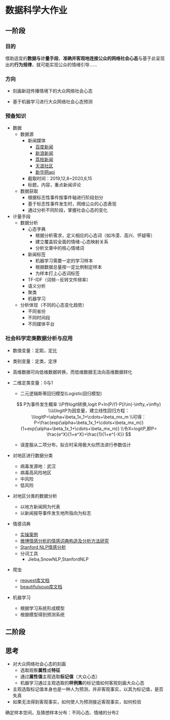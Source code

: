 # 数据科学大作业



## 一阶段



### 目的

​		借助适宜的**数据与计量手段**，**准确并客观地连接公众的网络社会心态**与基于此呈现出的**行为规律**，就可能实现公众的情绪引导……



### 方向

- 刻画新冠传播情境下的大众网络社会心态

- 基于机器学习进行大众网络社会心态预测



### 预备知识

- 数据
  - 数据源
    - 新闻媒体
      - <a href="https://news.baidu.com/?cmd=1&class=reci">百度新闻</a>
      - <a href="https://news.sina.com.cn/roll/#pageid=153&lid=2509&k=&num=50&page=1">新浪新闻</a>
      - <a href="http://news.jstv.com/">荔枝新闻</a>
      - <a href="http://bbs.tianya.cn/list.jsp?item=funinfo&grade=3&order=1">天涯社区</a>
      - <a href="http://api.xinhua-news.com/route/api/groupShow?groupId=101">新华网api</a>
    - 截取时间：2019,12,8~2020,6,15
    - 标题，内容，重点新闻评论
  - 数据获取
    - 根据标志性事件按事件轴进行阶段划分
    - 基于标志性事件发生时，网络公众的心态表现
    - 通过分析不同阶段，掌握社会心态的变化
- 计量手段
  - 数据分析
    - 心态字典
      - 根据分析需求，定义相应的心态词（如冷漠、高兴、怀疑等）
      - 建立覆盖较全面的情绪-心态映射关系
      - 分析文章中的核心情绪词
    - 新闻标签
      - 机器学习需要一定的学习样本
      - 根据数据总量按一定比例制定样本
      - 为样本打上心态词标签
    - TF-IDF（词频--反转文件频率）
    - 语义分析
    - 聚类
    - 机器学习
  - 分析体现（不同的心态变化趋势）
    - 不同省份
    - 不同时间段
    - 不同媒体平台



### 社会科学定类数据分析与应用



- 数值变量：定距，定比

- 类别变量：定类，定序

- 高维数据可向低维数据转换，而低维数据无法向高维数据转化

- 二维定类变量：0与1

  - 二元逻辑斯蒂回归模型(Logistic回归模型)

  $$
  P为事件发生概率
  \\P作logit转换,logit P=ln(P/(1-P))\in(-\infty,+\infty)
  \\以logitP为因变量，建立线性回归方程：
  \\logitP=\alpha+\beta_1x_1+\cdots+\beta_mx_m
  \\可得：P=\frac{exp(\alpha+\beta_1x_1+\cdots+\beta_mx_m)}{1+exp(\alpha+\beta_1x_1+\cdots+\beta_mx_m)}
  \\令X=logitP,即P= \frac{e^X}{1+e^X}=\frac{1}{1+e^{-X}}
  $$

  - 误差服从二项分布，拟合时采用极大似然法进行参数估计





- 对地区进行数据分类
  - 病毒发源地：武汉
  - 病毒高风险地区
  - 中风险
  - 低风险
- 对地区分类的数据分析
  - 以地方新闻网为代表
  - 以新闻报导事件发生地所指向为标志
- 情感词典
  - <a href="https://blog.csdn.net/qq_39187675/article/details/85100560">实操案例</a>
  - <a href="https://kns.cnki.net/kcms/detail/61.1450.tp.20181115.1046.008.html">微博情感分析的情感词典构造及分析方法研究</a>
  - <a href="https://www.cnblogs.com/arkenstone/p/6064196.html">Stanford NLP情感分析</a>
  - 分词工具
    - Jieba,SnowNLP,StanfordNLP



- 爬虫

  - <a href="https://requests.readthedocs.io/zh_CN/latest">request库文档</a>
  - <a href="https://beautifulsoup.readthedocs.io/zh_CN/latest">beautifulsoup库文档</a>
- 机器学习
  - 根据学习系统形成模型
  - 根据模型得到预测系统
  



## 二阶段





## 思考

- 对大众网络社会心态的刻画
  - 选取观察**属性**或**特征**
  - 通过**属性值**主观选取**标记值**（大众心态）
  - 机器学习通过主观选取的**样例集**的标记值如何客观刻画大众心态
- 主观选取标记值本身也是一种人为预测，并非客观事实，以其为标记值，是否失真
- 如果无法得到客观事实，如何使人为预测接近客观事实，如何检验





确定样本空间，及猜想样本分布：不同心态、情绪的分布2